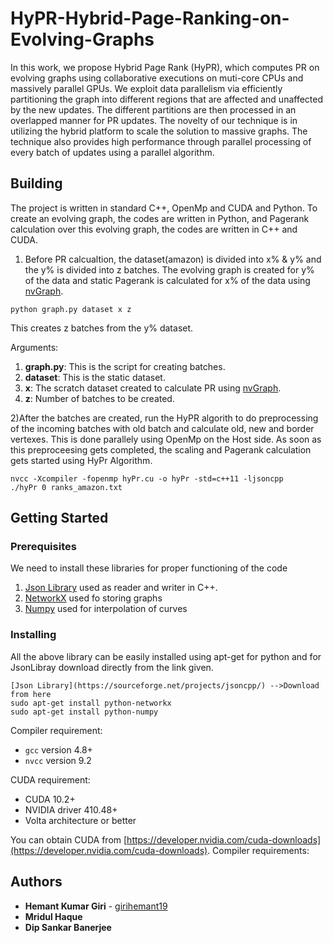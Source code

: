 # HyPR-Hybrid-Page-Ranking-on-Evolving-Graphs

In this work, we propose Hybrid Page Rank (HyPR),
which computes PR on evolving graphs using collaborative
executions on muti-core CPUs and massively parallel GPUs. We
exploit data parallelism via efficiently partitioning the graph
into different regions that are affected and unaffected by the
new updates. The different partitions are then processed in an
overlapped manner for PR updates. The novelty of our technique
is in utilizing the hybrid platform to scale the solution to massive
graphs. The technique also provides high performance through
parallel processing of every batch of updates using a parallel
algorithm.

## Building

The project is written in standard C++, OpenMp and CUDA and Python.
To create an evolving graph, the codes are written in Python, and
Pagerank calculation over this evolving graph, the codes are written
in C++ and CUDA.

1) Before PR calcualtion, the dataset(amazon) is divided into x% 
& y% and the y% is divided into z batches. The evolving graph is created for y% of the data and static
Pagerank is calculated for x% of the data using [nvGraph](https://github.com/rapidsai/nvgraph).

```
python graph.py dataset x z
```
This creates z batches from the y% dataset.

Arguments:

1. **graph.py**: This is the script for creating batches.
2. **dataset**: This is the static dataset.
3. **x**: The scratch dataset created to calculate PR using [nvGraph](https://github.com/rapidsai/nvgraph).
4. **z**: Number of batches to be created.

2)After the batches are created, run the HyPR algorith to do preprocessing
of the incoming batches with old batch and calculate old, new and border vertexes.
This is done parallely using OpenMp on the Host side. As soon as this preproceesing
gets completed, the scaling and Pagerank calculation gets started using HyPr Algorithm.

```
nvcc -Xcompiler -fopenmp hyPr.cu -o hyPr -std=c++11 -ljsoncpp
./hyPr 0 ranks_amazon.txt
```

## Getting Started


### Prerequisites

We need to install these libraries for proper functioning of the code

1.  [Json Library](https://sourceforge.net/projects/jsoncpp/) used as reader and writer in C++.
2.  [NetworkX](https://networkx.github.io/) used fo storing graphs
3.  [Numpy](http://www.numpy.org/) used for interpolation of curves

### Installing

All the above library can be easily installed using apt-get for python and for JsonLibray download directly from the link given.

```
[Json Library](https://sourceforge.net/projects/jsoncpp/) -->Download from here
sudo apt-get install python-networkx
sudo apt-get install python-numpy
```
Compiler requirement:

* `gcc`     version 4.8+
* `nvcc`    version 9.2


CUDA requirement:

* CUDA 10.2+
* NVIDIA driver 410.48+
* Volta architecture or better

You can obtain CUDA from [https://developer.nvidia.com/cuda-downloads](https://developer.nvidia.com/cuda-downloads).
Compiler requirements:


## Authors

* **Hemant Kumar Giri** - [girihemant19](https://github.com/girihemant19)
* **Mridul Haque**
* **Dip Sankar Banerjee**

